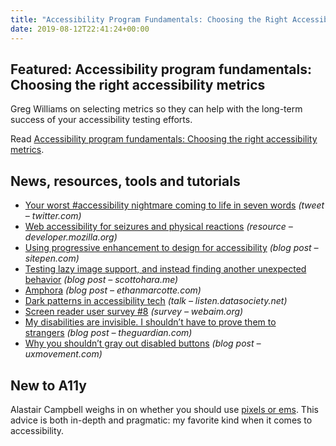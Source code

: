```yaml
---
title: "Accessibility Program Fundamentals: Choosing the Right Accessibility Metrics and More"
date: 2019-08-12T22:41:24+00:00
---
```


## Featured: Accessibility program fundamentals: Choosing the right accessibility metrics

Greg Williams on selecting metrics so they can help with the long-term success of your accessibility testing efforts.

Read [Accessibility program fundamentals: Choosing the right accessibility metrics](https://www.deque.com/blog/accessibility-program-fundamentals-choosing-the-right-accessibility-metrics/).

## News, resources, tools and tutorials

* [Your worst #accessibility nightmare coming to life in seven words](https://mobile.twitter.com/dboudreau/status/1158509219383058432) _(tweet – twitter.com)_
* [Web accessibility for seizures and physical reactions](https://developer.mozilla.org/en-US/docs/Web/Accessibility/Seizure_disorders) _(resource – developer.mozilla.org)_
* [Using progressive enhancement to design for accessibility](https://www.sitepen.com/blog/using-progressive-enhancement-to-design-for-accessibility/) _(blog post – sitepen.com)_
* [Testing lazy image support, and instead finding another unexpected behavior](https://www.scottohara.me/note/2019/08/08/lazy-images.html) _(blog post – scottohara.me)_
* [Amphora](https://ethanmarcotte.com/wrote/amphora/) _(blog post – ethanmarcotte.com)_
* [Dark patterns in accessibility tech](https://listen.datasociety.net/dark-patterns-in-accessibility-tech/) _(talk – listen.datasociety.net)_
* [Screen reader user survey #8](https://webaim.org/projects/screenreadersurvey8/) _(survey – webaim.org)_
* [My disabilities are invisible. I shouldn’t have to prove them to strangers](https://www.theguardian.com/commentisfree/2019/aug/09/disabilities-invisible-prove-stangers-disabled-services-illnesses) _(blog post – theguardian.com)_
* [Why you shouldn’t gray out disabled buttons](https://uxmovement.com/buttons/why-you-shouldnt-gray-out-disabled-buttons/) _(blog post – uxmovement.com)_

## New to A11y

Alastair Campbell weighs in on whether you should use [pixels or ems](https://alastairc.uk/2018/08/pixels-vs-ems-commentary/). This advice is both in-depth and pragmatic: my favorite kind when it comes to accessibility.